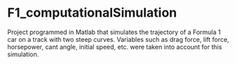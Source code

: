 # F1_computationalSimulation
Project programmed in Matlab that simulates the trajectory of a Formula 1 car on a track with two steep curves. Variables such as drag force, lift force, horsepower, cant angle, initial speed, etc. were taken into account for this simulation.
